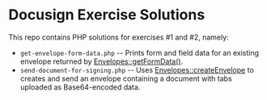 
# Docusign Exercise Solutions

This repo contains PHP solutions for exercises #1 and #2, namely:

* `get-envelope-form-data.php` -- Prints form and field data for an existing envelope returned by [Envelopes::getFormData()](https://developers.docusign.com/esign-rest-api/reference/Envelopes/EnvelopeFormData/get).
* `send-document-for-signing.php` -- Uses [Envelopes::createEnvelope](https://developers.docusign.com/esign-rest-api/reference/Envelopes/Envelopes/create) to creates and send an envelope containing a document with tabs uploaded as Base64-encoded data.
